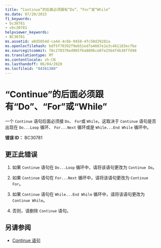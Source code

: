 ```yaml
---
title: “Continue”的后面必须跟有“Do”、“For”或“While”
ms.date: 07/20/2015
f1_keywords:
- bc30781
- vbc30781
helpviewer_keywords:
- BC30781
ms.assetid: a0d5854d-ca44-4c6b-9458-4fc50d29281a
ms.openlocfilehash: bdf5f70392f9eb51ed7a4667e1e3c461183ecfbe
ms.sourcegitcommit: f8c270376ed905f6a8896ce0fe25b4f4b38ff498
ms.translationtype: MT
ms.contentlocale: zh-CN
ms.lasthandoff: 06/04/2020
ms.locfileid: "84361380"
---
```

# <a name="continue-must-be-followed-by-do-for-or-while"></a>“Continue”的后面必须跟有“Do”、“For”或“While”
一个 `Continue` 语句后面必须接 `Do`、 `For`或 `While`，这取决于 `Continue` 语句是否出现在 `Do...Loop` 循环、 `For...Next` 循环或是 `While...End While` 循环中。  
  
 **错误 ID：** BC30781  
  
## <a name="to-correct-this-error"></a>更正此错误  
  
1. 如果 `Continue` 语句在 `Do...Loop` 循环中，请将该语句更改为 `Continue Do`。  
  
2. 如果 `Continue` 语句在 `For...Next` 循环中，请将该语句更改为 `Continue For`。  
  
3. 如果 `Continue` 语句在 `While...End While` 循环中，请将该语句更改为 `Continue While`。  
  
4. 否则，请删除 `Continue` 语句。  
  
## <a name="see-also"></a>另请参阅

- [Continue 语句](../language-reference/statements/continue-statement.md)
